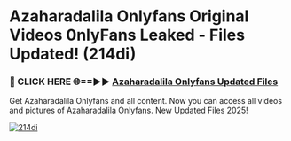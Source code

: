 # Azaharadalila Onlyfans Original Videos 0nlyFans Leaked - Files Updated! (214di)

<h3>🔴 CLICK HERE 🌐==►► <a href="https://tinyurl.com/ehrbuxhb" rel="nofollow">Azaharadalila Onlyfans Updated Files</a></h3>

Get Azaharadalila Onlyfans and all content. Now you can access all videos and pictures of Azaharadalila Onlyfans. New Updated Files 2025!

[![214di](https://i.imgur.com/lVYEuWS.gif)](https://tinyurl.com/ehrbuxhb)
